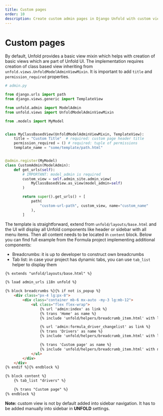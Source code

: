 ```yaml
---
title: Custom pages
order: 10
description: Create custom admin pages in Django Unfold with custom views, templates, breadcrumbs and tabs. Extend your Django admin interface with custom pages.
---
```


# Custom pages

By default, Unfold provides a basic view mixin which helps with creation of basic views which are part of Unfold UI. The implementation requires creation of class based view inheriting from `unfold.views.UnfoldModelAdminViewMixin`. It is important to add `title` and `permission_required` properties.

```python
# admin.py

from django.urls import path
from django.views.generic import TemplateView

from unfold.admin import ModelAdmin
from unfold.views import UnfoldModelAdminViewMixin

from .models import MyModel


class MyClassBasedView(UnfoldModelAdminViewMixin, TemplateView):
    title = "Custom Title"  # required: custom page header title
    permission_required = () # required: tuple of permissions
    template_name = "some/template/path.html"


@admin.register(MyModel)
class CustomAdmin(ModelAdmin):
    def get_urls(self):
        # IMPORTANT: model_admin is required
        custom_view = self.admin_site.admin_view(
            MyClassBasedView.as_view(model_admin=self)
        )

        return super().get_urls() + [
            path(
                "custom-url-path", custom_view, name="custom_name"
            ),
        ]
```

The template is straightforward, extend from `unfold/layouts/base.html` and the UI will display all Unfold components like header or sidebar with all menu items. Then all content needs to be located in `content` block. Below you can find full example from the Formula project implementing additional components:

- Breadcrumbs: it is up to developer to construct own breadcrumbs
- Tab list: in case your project has dynamic tabs, you can use `tab_list` helper to display them

```html
{% extends "unfold/layouts/base.html" %}

{% load admin_urls i18n unfold %}

{% block breadcrumbs %}{% if not is_popup %}
    <div class="px-4 lg:px-8">
        <div class="container mb-6 mx-auto -my-3 lg:mb-12">
            <ul class="flex flex-wrap">
                {% url 'admin:index' as link %}
                {% trans 'Home' as name %}
                {% include 'unfold/helpers/breadcrumb_item.html' with link=link name=name %}

                {% url 'admin:formula_driver_changelist' as link %}
                {% trans 'Drivers' as name %}
                {% include 'unfold/helpers/breadcrumb_item.html' with link=link name=name %}

                {% trans 'Custom page' as name %}
                {% include 'unfold/helpers/breadcrumb_item.html' with name=name %}
            </ul>
        </div>
    </div>
{% endif %}{% endblock %}

{% block content %}
    {% tab_list "drivers" %}

    {% trans "Custom page" %}
{% endblock %}
```

**Note:** custom view is not by default added into sidebar navigation. It has to be added manually into sidebar in **UNFOLD** settings.
